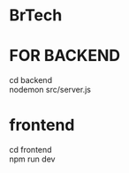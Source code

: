 # BrTech
# FOR BACKEND <br>
cd backend <br>
nodemon src/server.js

# frontend 
cd frontend <br>
npm run dev <br>
